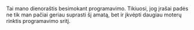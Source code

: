Tai mano dienoraštis besimokant programavimo. Tikiuosi, jog įrašai padės ne tik man pačiai geriau suprasti šį amatą, bet ir įkvėpti daugiau moterų rinktis programavimo sritį.
